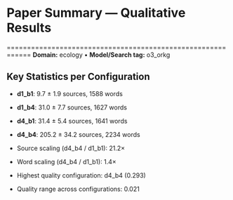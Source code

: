 # Paper Summary — Qualitative Results
============================================================
**Domain:** ecology  •  **Model/Search tag:** o3_orkg

## Key Statistics per Configuration
- **d1_b1**: 9.7 ± 1.9 sources, 1588 words
- **d1_b4**: 31.0 ± 7.7 sources, 1627 words
- **d4_b1**: 31.4 ± 5.4 sources, 1641 words
- **d4_b4**: 205.2 ± 34.2 sources, 2234 words

- Source scaling (d4_b4 / d1_b1): 21.2×
- Word scaling (d4_b4 / d1_b1): 1.4×

- Highest quality configuration: d4_b4 (0.293)
- Quality range across configurations: 0.021